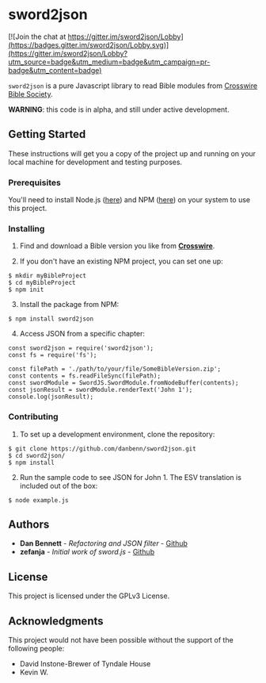 # sword2json

[![Join the chat at https://gitter.im/sword2json/Lobby](https://badges.gitter.im/sword2json/Lobby.svg)](https://gitter.im/sword2json/Lobby?utm_source=badge&utm_medium=badge&utm_campaign=pr-badge&utm_content=badge)

```sword2json``` is a pure Javascript library to read Bible modules from [Crosswire Bible Society](http://crosswire.org/sword).

__WARNING__: this code is in alpha, and still under active development.

## Getting Started

These instructions will get you a copy of the project up and running on your local machine for development and testing purposes.

### Prerequisites

You'll need to install Node.js ([here](https://nodejs.org/en/download/)) and NPM ([here](https://www.npmjs.com/get-npm)) on your system to use this project.

### Installing

1. Find and download a Bible version you like from [__Crosswire__](https://www.crosswire.org/sword/modules/ModDisp.jsp?modType=Bibles).


2. If you don't have an existing NPM project, you can set one up:
```
$ mkdir myBibleProject
$ cd myBibleProject
$ npm init
```
3. Install the package from NPM:
```
$ npm install sword2json
```
4. Access JSON from a specific chapter:
```
const sword2json = require('sword2json');
const fs = require('fs');

const filePath = './path/to/your/file/SomeBibleVersion.zip';
const contents = fs.readFileSync(filePath);
const swordModule = SwordJS.SwordModule.fromNodeBuffer(contents);
const jsonResult = swordModule.renderText('John 1');
console.log(jsonResult);
```
### Contributing

1. To set up a development environment, clone the repository:
```
$ git clone https://github.com/danbenn/sword2json.git
$ cd sword2json/
$ npm install
```
2. Run the sample code to see JSON for John 1. The ESV translation is included out of the box:

```
$ node example.js
```

## Authors

* **Dan Bennett** - *Refactoring and JSON filter* - [Github](https://github.com/PurpleBooth)
* **zefanja** - *Initial work of sword.js* - [Github](https://github.com/zefanja)

## License

This project is licensed under the GPLv3 License.

## Acknowledgments
This project would not have been possible without the support of the following people: 
* David Instone-Brewer of Tyndale House
* Kevin W.

